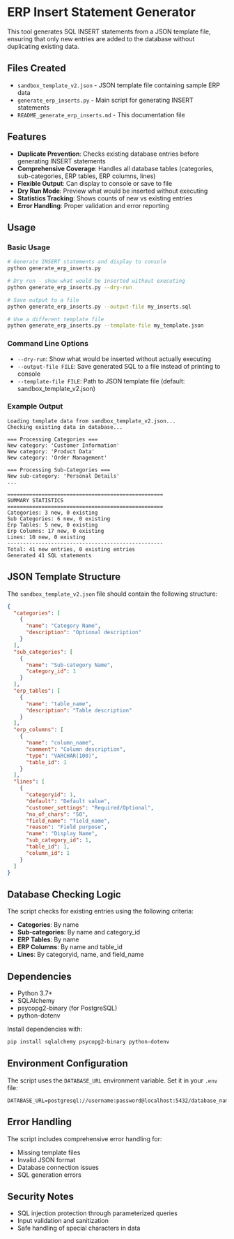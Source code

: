 # ERP Insert Statement Generator

This tool generates SQL INSERT statements from a JSON template file, ensuring that only new entries are added to the database without duplicating existing data.

## Files Created

- `sandbox_template_v2.json` - JSON template file containing sample ERP data
- `generate_erp_inserts.py` - Main script for generating INSERT statements
- `README_generate_erp_inserts.md` - This documentation file

## Features

- **Duplicate Prevention**: Checks existing database entries before generating INSERT statements
- **Comprehensive Coverage**: Handles all database tables (categories, sub-categories, ERP tables, ERP columns, lines)
- **Flexible Output**: Can display to console or save to file
- **Dry Run Mode**: Preview what would be inserted without executing
- **Statistics Tracking**: Shows counts of new vs existing entries
- **Error Handling**: Proper validation and error reporting

## Usage

### Basic Usage

```bash
# Generate INSERT statements and display to console
python generate_erp_inserts.py

# Dry run - show what would be inserted without executing
python generate_erp_inserts.py --dry-run

# Save output to a file
python generate_erp_inserts.py --output-file my_inserts.sql

# Use a different template file
python generate_erp_inserts.py --template-file my_template.json
```

### Command Line Options

- `--dry-run`: Show what would be inserted without actually executing
- `--output-file FILE`: Save generated SQL to a file instead of printing to console
- `--template-file FILE`: Path to JSON template file (default: sandbox_template_v2.json)

### Example Output

```
Loading template data from sandbox_template_v2.json...
Checking existing data in database...

=== Processing Categories ===
New category: 'Customer Information'
New category: 'Product Data'
New category: 'Order Management'

=== Processing Sub-Categories ===
New sub-category: 'Personal Details'
...

==================================================
SUMMARY STATISTICS
==================================================
Categories: 3 new, 0 existing
Sub Categories: 6 new, 0 existing
Erp Tables: 5 new, 0 existing
Erp Columns: 17 new, 0 existing
Lines: 10 new, 0 existing
--------------------------------------------------
Total: 41 new entries, 0 existing entries
Generated 41 SQL statements
```

## JSON Template Structure

The `sandbox_template_v2.json` file should contain the following structure:

```json
{
  "categories": [
    {
      "name": "Category Name",
      "description": "Optional description"
    }
  ],
  "sub_categories": [
    {
      "name": "Sub-category Name",
      "category_id": 1
    }
  ],
  "erp_tables": [
    {
      "name": "table_name",
      "description": "Table description"
    }
  ],
  "erp_columns": [
    {
      "name": "column_name",
      "comment": "Column description",
      "type": "VARCHAR(100)",
      "table_id": 1
    }
  ],
  "lines": [
    {
      "categoryid": 1,
      "default": "Default value",
      "customer_settings": "Required/Optional",
      "no_of_chars": "50",
      "field_name": "field_name",
      "reason": "Field purpose",
      "name": "Display Name",
      "sub_category_id": 1,
      "table_id": 1,
      "column_id": 1
    }
  ]
}
```

## Database Checking Logic

The script checks for existing entries using the following criteria:

- **Categories**: By name
- **Sub-categories**: By name and category_id
- **ERP Tables**: By name
- **ERP Columns**: By name and table_id
- **Lines**: By categoryid, name, and field_name

## Dependencies

- Python 3.7+
- SQLAlchemy
- psycopg2-binary (for PostgreSQL)
- python-dotenv

Install dependencies with:
```bash
pip install sqlalchemy psycopg2-binary python-dotenv
```

## Environment Configuration

The script uses the `DATABASE_URL` environment variable. Set it in your `.env` file:

```
DATABASE_URL=postgresql://username:password@localhost:5432/database_name
```

## Error Handling

The script includes comprehensive error handling for:
- Missing template files
- Invalid JSON format
- Database connection issues
- SQL generation errors

## Security Notes

- SQL injection protection through parameterized queries
- Input validation and sanitization
- Safe handling of special characters in data
